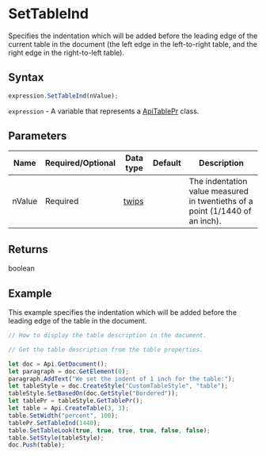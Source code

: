 # SetTableInd

Specifies the indentation which will be added before the leading edge of the current table in the document
(the left edge in the left-to-right table, and the right edge in the right-to-left table).

## Syntax

```javascript
expression.SetTableInd(nValue);
```

`expression` - A variable that represents a [ApiTablePr](../ApiTablePr.md) class.

## Parameters

| **Name** | **Required/Optional** | **Data type** | **Default** | **Description** |
| ------------- | ------------- | ------------- | ------------- | ------------- |
| nValue | Required | [twips](../../Enumeration/twips.md) |  | The indentation value measured in twentieths of a point (1/1440 of an inch). |

## Returns

boolean

## Example

This example specifies the indentation which will be added before the leading edge of the table in the document.

```javascript editor-docx
// How to display the table description in the document.

// Get the table description from the table properties.

let doc = Api.GetDocument();
let paragraph = doc.GetElement(0);
paragraph.AddText("We set the indent of 1 inch for the table:");
let tableStyle = doc.CreateStyle("CustomTableStyle", "table");
tableStyle.SetBasedOn(doc.GetStyle("Bordered"));
let tablePr = tableStyle.GetTablePr();
let table = Api.CreateTable(3, 3);
table.SetWidth("percent", 100);
tablePr.SetTableInd(1440);
table.SetTableLook(true, true, true, true, false, false);
table.SetStyle(tableStyle);
doc.Push(table);
```
